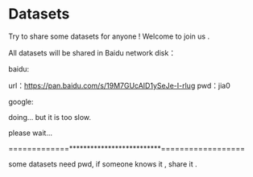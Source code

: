# Datasets
Try to share some datasets for anyone !
Welcome to join us .

All datasets will be shared in Baidu network disk：

baidu:

url：https://pan.baidu.com/s/19M7GUcAID1ySeJe-I-rlug 
pwd：jia0 

google:

doing... but it is too slow.

please wait...

=============**************************==================

some datasets need pwd, if someone knows it , share it .


